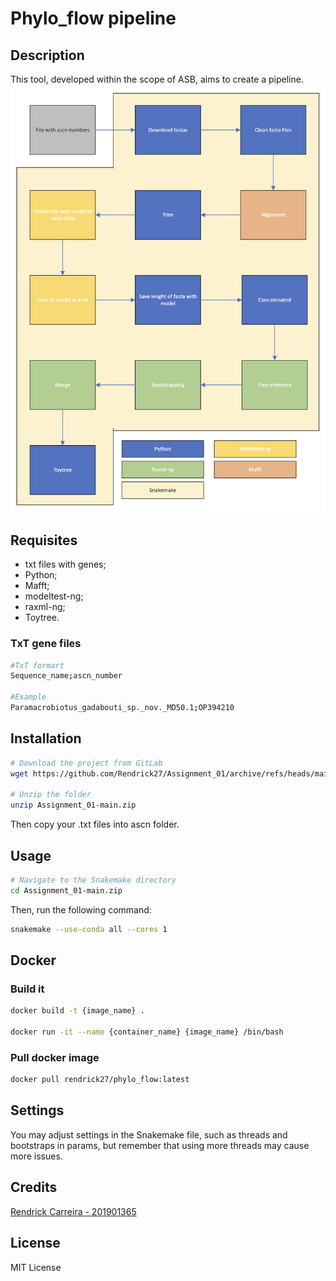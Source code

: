 # Phylo_flow pipeline 

## Description
This tool, developed within the scope of ASB, aims to create a pipeline.
![Pipeline](./extras/pictures/pipeline.png)


## Requisites
* txt files with genes;
* Python;
* Mafft;
* modeltest-ng;
* raxml-ng;
* Toytree.

### TxT gene files
```bash
#TxT formart
Sequence_name;ascn_number

#Example
Paramacrobiotus_gadabouti_sp._nov._MD50.1;OP394210
```
## Installation
```bash
# Download the project from GitLab
wget https://github.com/Rendrick27/Assignment_01/archive/refs/heads/main.zip

# Unzip the folder
unzip Assignment_01-main.zip
```
Then copy your .txt files into ascn folder.

## Usage
```bash
# Navigate to the Snakemake directory
cd Assignment_01-main.zip
```
Then, run the following command:
```bash
snakemake --use-conda all --cores 1
```

## Docker
### Build it
```bash
docker build -t {image_name} .

docker run -it --name {container_name} {image_name} /bin/bash
```
### Pull docker image
```bash
docker pull rendrick27/phylo_flow:latest
```

## Settings
You may adjust settings in the Snakemake file, such as threads and bootstraps in params, but remember that using more threads may cause more issues.

## Credits
<p> <a href= "https://github.com/Rendrick27"> Rendrick Carreira - 201901365 </a> </p>

## License
MIT License